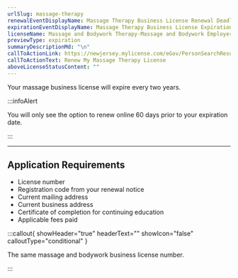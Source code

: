 ```yaml
---
urlSlug: massage-therapy
renewalEventDisplayName: Massage Therapy Business License Renewal Deadline
expirationEventDisplayName: Massage Therapy Business License Expiration
licenseName: Massage and Bodywork Therapy-Massage and Bodywork Employer
previewType: expiration
summaryDescriptionMd: "\n"
callToActionLink: https://newjersey.mylicense.com/eGov/PersonSearchResults.aspx
callToActionText: Renew My Massage Therapy License
aboveLicenseStatusContent: ""
---
```


Your massage business license will expire every two years.

:::infoAlert

You will only see the option to renew online 60 days prior to your expiration date.

:::

---

## Application Requirements

- License number
- Registration code from your renewal notice
- Current mailing address
- Current business address
- Certificate of completion for continuing education
- Applicable fees paid

:::callout{ showHeader="true" headerText="" showIcon="false" calloutType="conditional" }

The same massage and bodywork business license number.

:::
